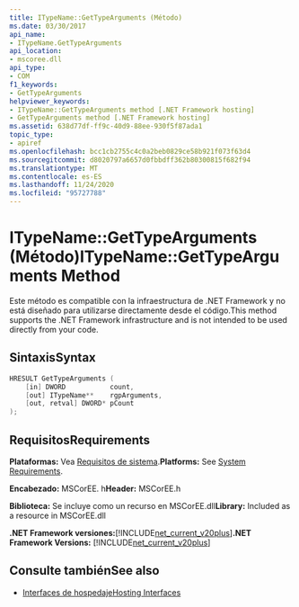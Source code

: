```yaml
---
title: ITypeName::GetTypeArguments (Método)
ms.date: 03/30/2017
api_name:
- ITypeName.GetTypeArguments
api_location:
- mscoree.dll
api_type:
- COM
f1_keywords:
- GetTypeArguments
helpviewer_keywords:
- ITypeName::GetTypeArguments method [.NET Framework hosting]
- GetTypeArguments method [.NET Framework hosting]
ms.assetid: 638d77df-ff9c-40d9-88ee-930f5f87ada1
topic_type:
- apiref
ms.openlocfilehash: bcc1cb2755c4c0a2beb0829ce58b921f073f63d4
ms.sourcegitcommit: d8020797a6657d0fbbdff362b80300815f682f94
ms.translationtype: MT
ms.contentlocale: es-ES
ms.lasthandoff: 11/24/2020
ms.locfileid: "95727788"
---
```

# <a name="itypenamegettypearguments-method"></a><span data-ttu-id="53a8b-102">ITypeName::GetTypeArguments (Método)</span><span class="sxs-lookup"><span data-stu-id="53a8b-102">ITypeName::GetTypeArguments Method</span></span>

<span data-ttu-id="53a8b-103">Este método es compatible con la infraestructura de .NET Framework y no está diseñado para utilizarse directamente desde el código.</span><span class="sxs-lookup"><span data-stu-id="53a8b-103">This method supports the .NET Framework infrastructure and is not intended to be used directly from your code.</span></span>  
  
## <a name="syntax"></a><span data-ttu-id="53a8b-104">Sintaxis</span><span class="sxs-lookup"><span data-stu-id="53a8b-104">Syntax</span></span>  
  
```cpp  
HRESULT GetTypeArguments (  
    [in] DWORD           count,  
    [out] ITypeName**    rgpArguments,  
    [out, retval] DWORD* pCount  
);  
```  
  
## <a name="requirements"></a><span data-ttu-id="53a8b-105">Requisitos</span><span class="sxs-lookup"><span data-stu-id="53a8b-105">Requirements</span></span>  

 <span data-ttu-id="53a8b-106">**Plataformas:** Vea [Requisitos de sistema](../../get-started/system-requirements.md).</span><span class="sxs-lookup"><span data-stu-id="53a8b-106">**Platforms:** See [System Requirements](../../get-started/system-requirements.md).</span></span>  
  
 <span data-ttu-id="53a8b-107">**Encabezado:** MSCorEE. h</span><span class="sxs-lookup"><span data-stu-id="53a8b-107">**Header:** MSCorEE.h</span></span>  
  
 <span data-ttu-id="53a8b-108">**Biblioteca:** Se incluye como un recurso en MSCorEE.dll</span><span class="sxs-lookup"><span data-stu-id="53a8b-108">**Library:** Included as a resource in MSCorEE.dll</span></span>  
  
 <span data-ttu-id="53a8b-109">**.NET Framework versiones:**[!INCLUDE[net_current_v20plus](../../../../includes/net-current-v20plus-md.md)]</span><span class="sxs-lookup"><span data-stu-id="53a8b-109">**.NET Framework Versions:** [!INCLUDE[net_current_v20plus](../../../../includes/net-current-v20plus-md.md)]</span></span>  
  
## <a name="see-also"></a><span data-ttu-id="53a8b-110">Consulte también</span><span class="sxs-lookup"><span data-stu-id="53a8b-110">See also</span></span>

- [<span data-ttu-id="53a8b-111">Interfaces de hospedaje</span><span class="sxs-lookup"><span data-stu-id="53a8b-111">Hosting Interfaces</span></span>](hosting-interfaces.md)
